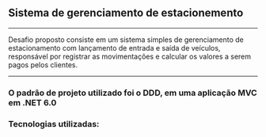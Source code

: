<h2>Sistema de gerenciamento de estacionemento</h2>
<hr>
<p>
    Desafio proposto consiste em um sistema simples de gerenciamento de estacionamento com lançamento de entrada e saída de veículos, responsável por registrar as movimentações e calcular os valores a serem pagos pelos clientes.
</p>
<hr>
<p>
    <h3>O padrão de projeto utilizado foi o DDD, em uma aplicação MVC em .NET 6.0</h3>
</p>
<p>
    <h3>Tecnologias utilizadas:</h3>
</p>